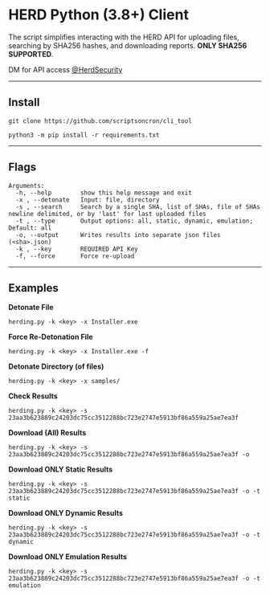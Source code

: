 # HERD Python (3.8+) Client

The script simplifies interacting with the HERD API for uploading files, searching by SHA256 hashes, and downloading reports. **ONLY SHA256 SUPPORTED**.

DM for API access [@HerdSecurity](https://twitter.com/HerdSecurity)

---
## Install
```
git clone https://github.com/scriptsoncron/cli_tool

python3 -m pip install -r requirements.txt
```
---
## Flags
```
Arguments:
  -h, --help        show this help message and exit
  -x , --detonate   Input: file, directory
  -s , --search     Search by a single SHA, list of SHAs, file of SHAs newline delimited, or by 'last' for last uploaded files
  -t , --type       Output options: all, static, dynamic, emulation; Default: all
  -o, --output      Writes results into separate json files (<sha>.json)
  -k , --key        REQUIRED API Key
  -f, --force       Force re-upload
```
---

## Examples
**Detonate File**
```
herding.py -k <key> -x Installer.exe
```

**Force Re-Detonation File**
```
herding.py -k <key> -x Installer.exe -f
```

**Detonate Directory (of files)**
```
herding.py -k <key> -x samples/ 
```

**Check Results**
```
herding.py -k <key> -s 23aa3b623889c24203dc75cc3512288bc723e2747e5913bf86a559a25ae7ea3f
```

**Download (All) Results**
```
herding.py -k <key> -s 23aa3b623889c24203dc75cc3512288bc723e2747e5913bf86a559a25ae7ea3f -o
```

**Download ONLY Static Results**
```
herding.py -k <key> -s 23aa3b623889c24203dc75cc3512288bc723e2747e5913bf86a559a25ae7ea3f -o -t static
```

**Download ONLY Dynamic Results**
```
herding.py -k <key> -s 23aa3b623889c24203dc75cc3512288bc723e2747e5913bf86a559a25ae7ea3f -o -t dynamic
```

**Download ONLY Emulation Results**
```
herding.py -k <key> -s 23aa3b623889c24203dc75cc3512288bc723e2747e5913bf86a559a25ae7ea3f -o -t emulation
```
